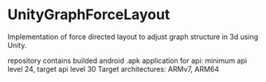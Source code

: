 # UnityGraphForceLayout
Implementation of force directed layout to adjust graph structure in 3d using Unity.

repository contains builded android .apk application for api: minimum api level 24, target api level 30
Target architectures: ARMv7, ARM64
